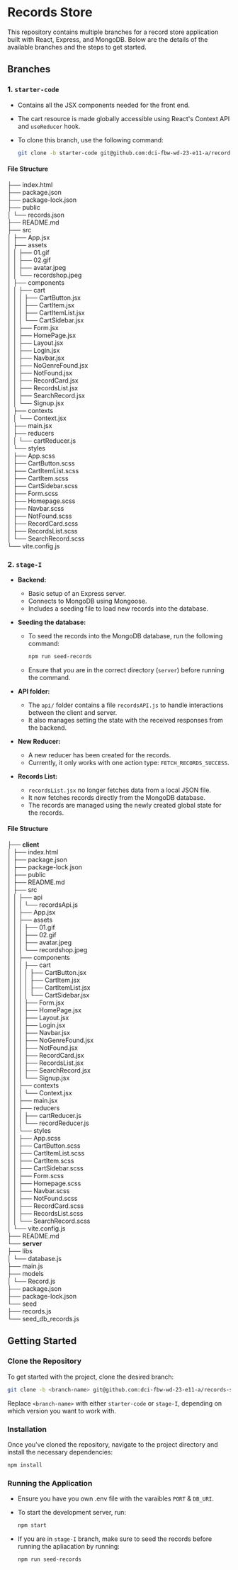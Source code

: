# Records Store

This repository contains multiple branches for a record store application built with React, Express, and MongoDB. Below are the details of the available branches and the steps to get started.

## Branches

### 1. `starter-code`

- Contains all the JSX components needed for the front end.
- The cart resource is made globally accessible using React's Context API and `useReducer` hook.
- To clone this branch, use the following command:

  ```bash
  git clone -b starter-code git@github.com:dci-fbw-wd-23-e11-a/records-store.git
  ```

#### File Structure

├── index.html  
├── package.json  
├── package-lock.json  
├── public  
│ └── records.json  
├── README.md  
├── src  
│ ├── App.jsx  
│ ├── assets  
│ │ ├── 01.gif  
│ │ ├── 02.gif  
│ │ ├── avatar.jpeg  
│ │ └── recordshop.jpeg  
│ ├── components  
│ │ ├── cart  
│ │ │ ├── CartButton.jsx  
│ │ │ ├── CartItem.jsx  
│ │ │ ├── CartItemList.jsx  
│ │ │ └── CartSidebar.jsx  
│ │ ├── Form.jsx  
│ │ ├── HomePage.jsx  
│ │ ├── Layout.jsx  
│ │ ├── Login.jsx  
│ │ ├── Navbar.jsx  
│ │ ├── NoGenreFound.jsx  
│ │ ├── NotFound.jsx  
│ │ ├── RecordCard.jsx  
│ │ ├── RecordsList.jsx  
│ │ ├── SearchRecord.jsx  
│ │ └── Signup.jsx  
│ ├── contexts  
│ │ └── Context.jsx  
│ ├── main.jsx  
│ ├── reducers  
│ │ └── cartReducer.js  
│ └── styles  
│ ├── App.scss  
│ ├── CartButton.scss  
│ ├── CartItemList.scss  
│ ├── CartItem.scss  
│ ├── CartSidebar.scss  
│ ├── Form.scss  
│ ├── Homepage.scss  
│ ├── Navbar.scss  
│ ├── NotFound.scss  
│ ├── RecordCard.scss  
│ ├── RecordsList.scss  
│ └── SearchRecord.scss  
└── vite.config.js

### 2. `stage-I`

- **Backend:**

  - Basic setup of an Express server.
  - Connects to MongoDB using Mongoose.
  - Includes a seeding file to load new records into the database.

- **Seeding the database:**

  - To seed the records into the MongoDB database, run the following command:

    ```bash
    npm run seed-records
    ```

  - Ensure that you are in the correct directory (`server`) before running the command.

- **API folder:**

  - The `api/` folder contains a file `recordsAPI.js` to handle interactions between the client and server.
  - It also manages setting the state with the received responses from the backend.

- **New Reducer:**

  - A new reducer has been created for the records.
  - Currently, it only works with one action type: `FETCH_RECORDS_SUCCESS`.

- **Records List:**
  - `recordsList.jsx` no longer fetches data from a local JSON file.
  - It now fetches records directly from the MongoDB database.
  - The records are managed using the newly created global state for the records.

#### File Structure

├── **client**  
│ ├── index.html  
│ ├── package.json  
│ ├── package-lock.json  
│ ├── public  
│ ├── README.md  
│ ├── src  
│ │ ├── api  
│ │ │ └── recordsApi.js  
│ │ ├── App.jsx  
│ │ ├── assets  
│ │ │ ├── 01.gif  
│ │ │ ├── 02.gif  
│ │ │ ├── avatar.jpeg  
│ │ │ └── recordshop.jpeg  
│ │ ├── components  
│ │ │ ├── cart  
│ │ │ │ ├── CartButton.jsx  
│ │ │ │ ├── CartItem.jsx  
│ │ │ │ ├── CartItemList.jsx  
│ │ │ │ └── CartSidebar.jsx  
│ │ │ ├── Form.jsx  
│ │ │ ├── HomePage.jsx  
│ │ │ ├── Layout.jsx  
│ │ │ ├── Login.jsx  
│ │ │ ├── Navbar.jsx  
│ │ │ ├── NoGenreFound.jsx  
│ │ │ ├── NotFound.jsx  
│ │ │ ├── RecordCard.jsx  
│ │ │ ├── RecordsList.jsx  
│ │ │ ├── SearchRecord.jsx  
│ │ │ └── Signup.jsx  
│ │ ├── contexts  
│ │ │ └── Context.jsx  
│ │ ├── main.jsx  
│ │ ├── reducers  
│ │ │ ├── cartReducer.js  
│ │ │ └── recordReducer.js  
│ │ └── styles  
│ │ ├── App.scss  
│ │ ├── CartButton.scss  
│ │ ├── CartItemList.scss  
│ │ ├── CartItem.scss  
│ │ ├── CartSidebar.scss  
│ │ ├── Form.scss  
│ │ ├── Homepage.scss  
│ │ ├── Navbar.scss  
│ │ ├── NotFound.scss  
│ │ ├── RecordCard.scss  
│ │ ├── RecordsList.scss  
│ │ └── SearchRecord.scss  
│ └── vite.config.js  
├── README.md  
└── **server**  
├── libs  
│ └── database.js  
├── main.js  
├── models  
│ └── Record.js  
├── package.json  
├── package-lock.json  
└── seed  
├── records.js  
└── seed_db_records.js

## Getting Started

### Clone the Repository

To get started with the project, clone the desired branch:

```bash
git clone -b <branch-name> git@github.com:dci-fbw-wd-23-e11-a/records-store.git
```

Replace `<branch-name>` with either `starter-code` or `stage-I`, depending on which version you want to work with.

### Installation

Once you've cloned the repository, navigate to the project directory and install the necessary dependencies:

```bash
npm install
```

### Running the Application

- Ensure you have you own .env file with the varaibles `PORT` & `DB_URI`.
- To start the development server, run:

  ```bash
  npm start
  ```

- If you are in `stage-I` branch, make sure to seed the records before running the apliacation by running:

  ```bash
  npm run seed-records
  ```
